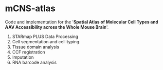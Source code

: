 # mCNS-atlas

Code and implementation for the '**Spatial Atlas of Molecular Cell Types and AAV Accessibility across the Whole Mouse Brain**'. 



1. STARmap PLUS Data Processing
2. Cell segmentation and cell typing
3. Tissue domain analysis
4. CCF registration
5. Imputation
6. RNA barcode analysis
